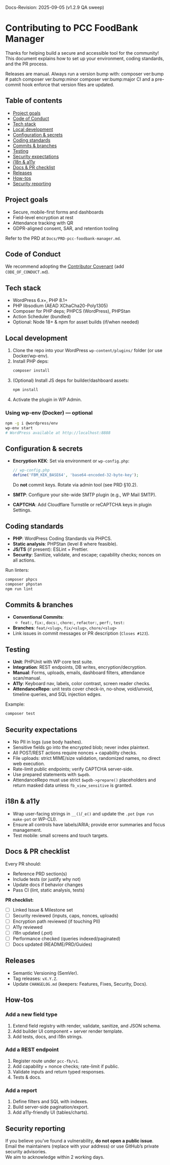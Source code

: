 Docs-Revision: 2025-09-05 (v1.2.9 QA sweep)
# Contributing to PCC FoodBank Manager

Thanks for helping build a secure and accessible tool for the community!  
This document explains how to set up your environment, coding standards, and the PR process.

Releases are manual. Always run a version bump with:
  composer ver:bump          # patch
  composer ver:bump:minor
  composer ver:bump:major
CI and a pre-commit hook enforce that version files are updated.

## Table of contents
- [Project goals](#project-goals)
- [Code of Conduct](#code-of-conduct)
- [Tech stack](#tech-stack)
- [Local development](#local-development)
- [Configuration & secrets](#configuration--secrets)
- [Coding standards](#coding-standards)
- [Commits & branches](#commits--branches)
- [Testing](#testing)
- [Security expectations](#security-expectations)
- [i18n & a11y](#i18n--a11y)
- [Docs & PR checklist](#docs--pr-checklist)
- [Releases](#releases)
- [How-tos](#how-tos)
- [Security reporting](#security-reporting)

## Project goals
- Secure, mobile-first forms and dashboards
- Field-level encryption at rest
- Attendance tracking with QR
- GDPR-aligned consent, SAR, and retention tooling

Refer to the PRD at `Docs/PRD-pcc-foodbank-manager.md`.

## Code of Conduct
We recommend adopting the [Contributor Covenant](https://www.contributor-covenant.org/) (add `CODE_OF_CONDUCT.md`).

## Tech stack
- WordPress 6.x+, PHP 8.1+
- PHP libsodium (AEAD XChaCha20-Poly1305)
- Composer for PHP deps; PHPCS (WordPress), PHPStan
- Action Scheduler (bundled)
- Optional: Node 18+ & npm for asset builds (if/when needed)

## Local development
1. Clone the repo into your WordPress `wp-content/plugins/` folder (or use Docker/wp-env).
2. Install PHP deps:
   ```bash
   composer install
   ```
3. (Optional) Install JS deps for builder/dashboard assets:
   ```bash
   npm install
   ```
4. Activate the plugin in WP Admin.

### Using wp-env (Docker) — optional
```bash
npm -g i @wordpress/env
wp-env start
# WordPress available at http://localhost:8888
```

## Configuration & secrets
- **Encryption KEK**: Set via environment or `wp-config.php`:
  ```php
  // wp-config.php
  define('FBM_KEK_BASE64', 'base64-encoded-32-byte-key');
  ```
  Do **not** commit keys. Rotate via admin tool (see PRD §10.2).

- **SMTP**: Configure your site-wide SMTP plugin (e.g., WP Mail SMTP).

- **CAPTCHA**: Add Cloudflare Turnstile or reCAPTCHA keys in plugin Settings.

## Coding standards
- **PHP**: WordPress Coding Standards via PHPCS.
- **Static analysis**: PHPStan (level 8 where feasible).
- **JS/TS** (if present): ESLint + Prettier.
- **Security**: Sanitize, validate, and escape; capability checks; nonces on all actions.

Run linters:
```bash
composer phpcs
composer phpstan
npm run lint
```

## Commits & branches
- **Conventional Commits**:
  - `feat:`, `fix:`, `docs:`, `chore:`, `refactor:`, `perf:`, `test:`
- **Branches**: `feat/<slug>`, `fix/<slug>`, `chore/<slug>`
- Link issues in commit messages or PR description (`Closes #123`).

## Testing
- **Unit**: PHPUnit with WP core test suite.
- **Integration**: REST endpoints, DB writes, encryption/decryption.
- **Manual**: Forms, uploads, emails, dashboard filters, attendance scan/manual.
- **A11y**: Keyboard nav, labels, color contrast, screen reader checks.
- **AttendanceRepo**: unit tests cover check-in, no-show, void/unvoid, timeline queries, and SQL injection edges.

Example:
```bash
composer test
```

## Security expectations
- No PII in logs (use body hashes).
- Sensitive fields go into the encrypted blob; never index plaintext.
- All POST/REST actions require nonces + capability checks.
- File uploads: strict MIME/size validation, randomized names, no direct web execution.
- Rate-limit public endpoints; verify CAPTCHA server-side.
- Use prepared statements with `$wpdb`.
- AttendanceRepo must use strict `$wpdb->prepare()` placeholders and return masked data unless `fb_view_sensitive` is granted.

## i18n & a11y
- Wrap user-facing strings in `__()`/`_e()` and update the `.pot` (`npm run make-pot` or WP-CLI).
- Ensure all controls have labels/ARIA; provide error summaries and focus management.
- Test mobile: small screens and touch targets.

## Docs & PR checklist
Every PR should:
- Reference PRD section(s)
- Include tests (or justify why not)
- Update docs if behavior changes
- Pass CI (lint, static analysis, tests)

**PR checklist:**
- [ ] Linked Issue & Milestone set
- [ ] Security reviewed (inputs, caps, nonces, uploads)
- [ ] Encryption path reviewed (if touching PII)
- [ ] A11y reviewed
- [ ] i18n updated (.pot)
- [ ] Performance checked (queries indexed/paginated)
- [ ] Docs updated (README/PRD/Guides)

## Releases
- Semantic Versioning (SemVer).
- Tag releases: `vX.Y.Z`.
- Update `CHANGELOG.md` (keepers: Features, Fixes, Security, Docs).

## How-tos
### Add a new field type
1. Extend field registry with render, validate, sanitize, and JSON schema.
2. Add builder UI component + server render template.
3. Add tests, docs, and i18n strings.

### Add a REST endpoint
1. Register route under `pcc-fb/v1`.
2. Add capability + nonce checks; rate-limit if public.
3. Validate inputs and return typed responses.
4. Tests & docs.

### Add a report
1. Define filters and SQL with indexes.
2. Build server-side pagination/export.
3. Add a11y-friendly UI (tables/charts).

## Security reporting
If you believe you’ve found a vulnerability, **do not open a public issue**.  
Email the maintainers (replace with your address) or use GitHub’s private security advisories.  
We aim to acknowledge within 2 working days.
